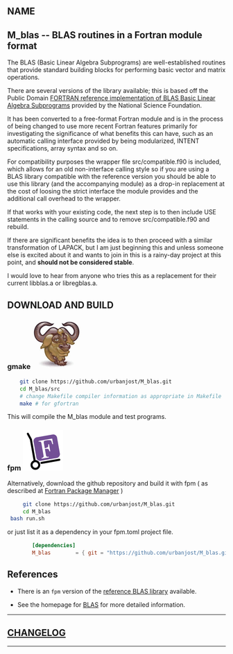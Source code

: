 ## NAME 
##  M_blas -- BLAS routines in a Fortran module format

The BLAS (Basic Linear Algebra Subprograms) are well-established routines
that provide standard building blocks for performing basic vector and
matrix operations. 

There are several versions of the library available; this is based off
the Public Domain
[FORTRAN reference implementation of BLAS Basic Linear Algebra Subprograms](http://www.netlib.org/blas/)
provided by the National Science Foundation.

It has been converted to a free-format Fortran module and is in the
process of being changed to use more recent Fortran features primarily
for investigating the significance of what benefits this can have,
such as an automatic calling interface provided by being modularized,
INTENT specifications, array syntax and so on.

For compatibility purposes the wrapper file src/compatible.f90 is
included, which allows for an old non-interface calling style so if
you are using a BLAS library compatible with the reference version
you should be able to use this library (and the accompanying module)
as a drop-in replacement at the cost of loosing the strict interface
the module provides and the additional call overhead to the wrapper.

If that works with your existing code, the next step is to then include
USE statements in the calling source and to remove src/compatible.f90
and rebuild.

If there are significant benefits the idea is to then proceed with
a similar transformation of LAPACK, but I am just beginning this and
unless someone else is excited about it and wants to join in this is a
rainy-day project at this point, and __should not be considered stable__.

I would love to hear from anyone who tries this as a replacement for
their current libblas.a or libregblas.a.

## DOWNLOAD AND BUILD

### gmake ![gmake](docs/images/gnu.gif)

   ```bash
       git clone https://github.com/urbanjost/M_blas.git
       cd M_blas/src
       # change Makefile compiler information as appropriate in Makefile
       make # for gfortran
   ```
   This will compile the M_blas module and test programs.

### fpm ![fpm](docs/images/fpm_logo.gif)

   Alternatively, download the github repository and build it with
   fpm ( as described at [Fortran Package Manager](https://github.com/fortran-lang/fpm) )

   ```bash
        git clone https://github.com/urbanjost/M_blas.git
        cd M_blas
	bash run.sh
   ```

   or just list it as a dependency in your fpm.toml project file.

```toml
        [dependencies]
        M_blas        = { git = "https://github.com/urbanjost/M_blas.git" }
```
## References

- There is an `fpm` version of the 
  [reference BLAS library]( https://github.com/brocolis/blas.git) 
  available.

- See the homepage for [BLAS](http://www.netlib.org/blas)
  for more detailed information.
---
## [CHANGELOG](CHANGELOG.md)
---
